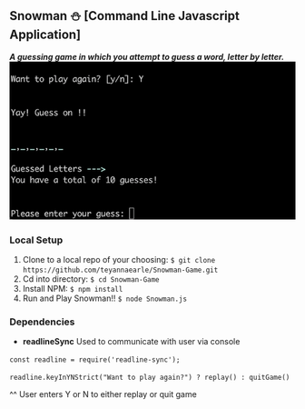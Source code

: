 ## Snowman :snowman:  [Command Line Javascript Application]
**_A guessing game in which you attempt to guess a word, letter by letter._**
![Gameplay Giphy](https://github.com/teyannaearle/Snowman-Game/blob/main/SnowmanGiphy.gif?raw=true)

### Local Setup 
1. Clone to a local repo of your choosing: 
```$ git clone https://github.com/teyannaearle/Snowman-Game.git```
2. Cd into directory: ```$ cd Snowman-Game```
3. Install NPM: ```$ npm install```
4. Run and Play Snowman!! ```$ node Snowman.js ``` 

### Dependencies

* __readlineSync__ Used to communicate with user via console

``` const readline = require('readline-sync'); ``` 

``` readline.keyInYNStrict("Want to play again?") ? replay() : quitGame() ``` 

^^  User enters Y or N to either replay or quit game
